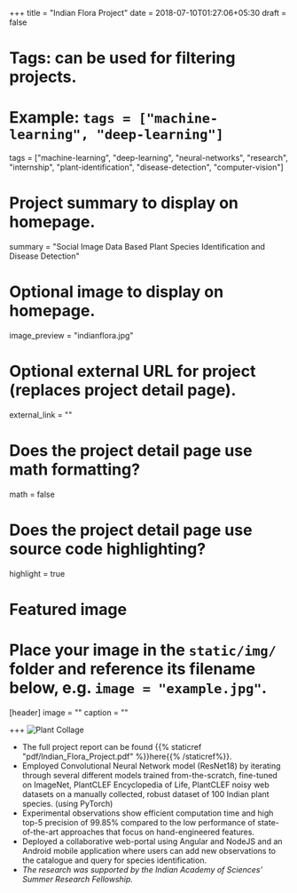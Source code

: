 +++
title = "Indian Flora Project"
date = 2018-07-10T01:27:06+05:30
draft = false

# Tags: can be used for filtering projects.
# Example: `tags = ["machine-learning", "deep-learning"]`
tags = ["machine-learning", "deep-learning", "neural-networks", "research", "internship", "plant-identification", "disease-detection", "computer-vision"]

# Project summary to display on homepage.
summary = "Social Image Data Based Plant Species Identification and Disease Detection"

# Optional image to display on homepage.
image_preview = "indianflora.jpg"

# Optional external URL for project (replaces project detail page).
external_link = ""

# Does the project detail page use math formatting?
math = false

# Does the project detail page use source code highlighting?
highlight = true

# Featured image
# Place your image in the `static/img/` folder and reference its filename below, e.g. `image = "example.jpg"`.
[header]
image = ""
caption = ""

+++
![Plant Collage](../../img/indianflora.jpg)

* The full project report can be found {{% staticref "pdf/Indian_Flora_Project.pdf" %}}here{{% /staticref%}}.
* Employed Convolutional Neural Network model (ResNet18) by iterating through several different models
trained from-the-scratch, fine-tuned on ImageNet, PlantCLEF Encyclopedia of Life, PlantCLEF noisy web
datasets on a manually collected, robust dataset of 100 Indian plant species. (using PyTorch)
* Experimental observations show efficient computation time and high top-5 precision of 99.85% compared to
the low performance of state-of-the-art approaches that focus on hand-engineered features.
* Deployed a collaborative web-portal using Angular and NodeJS and an Android mobile application where
users can add new observations to the catalogue and query for species identification.
* *The research was supported by the Indian Academy of Sciences’ Summer Research Fellowship.*